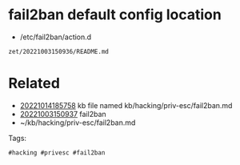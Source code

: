 # fail2ban default config location
- /etc/fail2ban/action.d

` zet/20221003150936/README.md `

# Related

- [20221014185758](/zet/20221014185758/README.md) kb file named kb/hacking/priv-esc/fail2ban.md
- [20221003150937](/zet/20221003150937/README.md) fail2ban
- ~/kb/hacking/priv-esc/fail2ban.md

Tags:

    #hacking #privesc #fail2ban 

